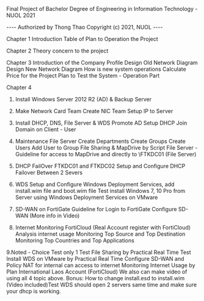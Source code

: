 
Final Project of Bachelor Degree of Engineering in Information Technology - NUOL 2021


---- Authorized by Thong Thao 
Copyright (c) 2021, NUOL ----
 

Chapter 1
Introduction
Table of Plan to Operation the Project

Chapter 2
Theory concern to the project

Chapter 3
Introduction of the Company Profile
Design Old Network Diagram
Design New Network Diagram
How is new system operations
Calculate Price for the Project
Plan to Test the System - Operation Part

Chapter 4
1. Install Windows Server 2012 R2 (AD) & Backup Server

2. Make Network Card Team
Create NIC Team
Setup IP to Server

3. Install DHCP, DNS, File Server & WDS
Promote AD
Setup DHCP
Join Domain on Client - User

4. Maintenance File Server
Create Departments
Create Groups
Create Users
Add User to Group
File Sharing & MapDrive by Script
File Server - Guideline for access to MapDrive and directly to \FTKDC01 (File Server)

5. DHCP FailOver FTKDC01 and FTKDC02
Setup and Configure DHCP Failover Between 2 Severs

6. WDS
Setup and Configure Windows Deployment Services, add install.wim file and boot.wim file
Test install Windows 7, 10 Pro from Server using Windows Deployment Services on VMware

7. SD-WAN on FortiGate
Guideline for Login to FortiGate
Configure SD-WAN (More info in Video)

8. Internet Monitoring FortiCloud (Real Account register with FortiCloud)
Analysis internet usage
Monitoring Top Source and Top Destination
Monitoring Top Countries and Top Applications

9.Noted - Choice Test only 1
Test File Sharing by Practical Real Time
Test Install WDS on VMware by Practical Real Time
Configure SD-WAN and Policy NAT for internal can access to internet
Monitoring Internet Usage by Plan International Laos Account (FortiCloud)
We also can make video of using all 4 topic above.
Bonus: How to change install.esd to install.wim (Video included)Test WDS should open 2 servers same time and make sure your dhcp is working.
